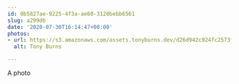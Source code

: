```yaml
---
id: 0b5827ae-9225-4f3a-ae60-3120bebb6561
slug: a299d6
date: '2020-07-30T16:14:47+00:00'
photos:
- url: https://s3.amazonaws.com/assets.tonyburns.dev/d26d942c924fc2573ffde1dc6fe4dce6.jpeg?X-Amz-Algorithm=AWS4-HMAC-SHA256&X-Amz-Credential=AKIAZ4KDLB2X5LDFJHK7%2F20200730%2Fus-east-1%2Fs3%2Faws4_request&X-Amz-Date=20200730T162858Z&X-Amz-Expires=900&X-Amz-SignedHeaders=host&X-Amz-Signature=2e268dd4f2096f30146ebc0727d38a46371c62f5dcca0272781e376ba9b1b54c
  alt: Tony Burns

---
```


A photo
